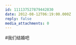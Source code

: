 ```yaml
---
id: 111137527879442830
date: 2012-08-12T06:19:00.000Z
reply: false
media_attachments: 0
---
```


#我们结婚吧 ​​​​

